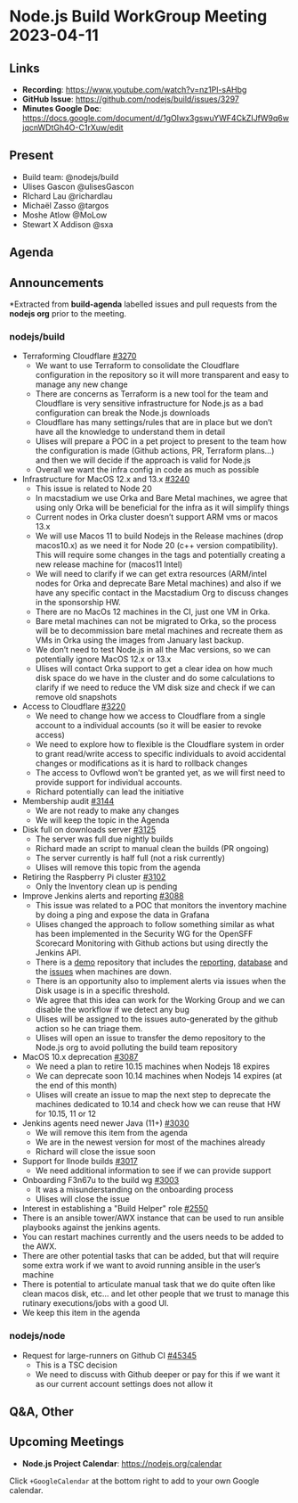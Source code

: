 # Node.js  Build WorkGroup Meeting 2023-04-11

## Links

* **Recording**: https://www.youtube.com/watch?v=nz1Pl-sAHbg
* **GitHub Issue**: https://github.com/nodejs/build/issues/3297
* **Minutes Google Doc**: https://docs.google.com/document/d/1gOIwx3gswuYWF4CkZIJfW9q6wjqcnWDtGh4O-C1rXuw/edit

## Present

* Build team: @nodejs/build
* Ulises Gascon @ulisesGascon
* RIchard Lau @richardlau
* Michaël Zasso @targos
* Moshe Atlow @MoLow
* Stewart X Addison @sxa

## Agenda

## Announcements

*Extracted from **build-agenda** labelled issues and pull requests from the **nodejs org** prior to the meeting.

### nodejs/build

* Terraforming Cloudflare [#3270](https://github.com/nodejs/build/issues/3270)
  * We want to use Terraform to consolidate the Cloudflare configuration in the repository so it will more transparent and easy to manage any new change
  * There are concerns as Terraform is a new tool for the team and Cloudflare is very sensitive infrastructure for Node.js as a bad configuration can break the Node.js downloads
  * Cloudflare has many settings/rules that are in place but we don’t have all the knowledge to understand them in detail
  * Ulises will prepare a POC in a pet project to present to the team how the configuration is made (Github actions, PR, Terraform plans…) and then we will decide if the approach is valid for Node.js
  * Overall we want the infra config in code as much as possible  
* Infrastructure for MacOS 12.x and 13.x [#3240](https://github.com/nodejs/build/issues/3240)
  * This issue is related to Node 20
  * In macstadium we use Orka and Bare Metal machines, we agree that using only Orka will be beneficial for the infra as it will simplify things
  * Current nodes in Orka cluster doesn’t support ARM vms or macos 13.x
  * We will use Macos 11 to build Nodejs in the Release machines (drop macos10.x) as we need it for Node 20 (c++ version compatibility). This will require some changes in the tags and potentially creating a new release machine for (macos11 Intel)
  * We will need to clarify if we can get extra resources (ARM/intel nodes for Orka and deprecate Bare Metal machines) and also if we have any specific contact in the Macstadium Org to discuss changes in the sponsorship HW.
  * There are no MacOs 12 machines in the CI, just one VM in Orka.
  * Bare metal machines can not be migrated to Orka, so the process will be to decommission bare metal machines and recreate them as VMs in Orka using the images from January last backup.
  * We don’t need to test Node.js in all the Mac versions, so we can potentially ignore MacOS 12.x or 13.x 
  * Ulises will contact Orka support to get a clear idea on how much disk space do we have in the cluster and do some calculations to clarify if we need to reduce the VM disk size and check if we can remove old snapshots
* Access to Cloudflare [#3220](https://github.com/nodejs/build/issues/3220)
  * We need to change how we access to Cloudflare from a single account to a individual accounts (so it will be easier to revoke access)
  * We need to explore how to flexible is the Cloudflare system in order to grant read/write access to specific individuals to avoid accidental changes or modifications as it is hard to rollback changes
  * The access to Ovflowd won’t be granted yet, as we will first need to provide support for individual accounts.
  * Richard potentially can lead the initiative
* Membership audit [#3144](https://github.com/nodejs/build/issues/3144)
  * We are not ready to make any changes
  * We will keep the topic in the Agenda
* Disk full on downloads server [#3125](https://github.com/nodejs/build/issues/3125)
  * The server was full due nightly builds
  * Richard made an script to manual clean the builds (PR ongoing)
  * The server currently is half full (not a risk currently)
  * Ulises will remove this topic from the agenda
* Retiring the Raspberry Pi cluster [#3102](https://github.com/nodejs/build/issues/3102)
  * Only the Inventory clean up is pending
* Improve Jenkins alerts and reporting [#3088](https://github.com/nodejs/build/issues/3088)
  * This issue was related to a POC that monitors the inventory machine by doing a ping and expose the data in Grafana
  * Ulises changed the approach to follow something similar as what has been implemented in  the Security WG for the OpenSFF Scorecard Monitoring with Github actions but using directly the Jenkins API.
  * There is a [demo](https://github.com/UlisesGascon/jenkins-status-alerts-and-reporting-demo) repository that includes the [reporting](https://github.com/UlisesGascon/jenkins-status-alerts-and-reporting-demo/blob/main/monitor/jenkins-report.md), [database](https://github.com/UlisesGascon/jenkins-status-alerts-and-reporting-demo/blob/main/monitor/database.json) and the [issues](https://github.com/UlisesGascon/jenkins-status-alerts-and-reporting-demo/issues/65) when machines are down.
  * There is an opportunity also to implement alerts via issues when the Disk usage is in a specific threshold.
  * We agree that this idea can work for the Working Group and we can disable the workflow if we detect any bug
  * Ulises will be assigned to the issues auto-generated by the github action so he can triage them.
  * Ulises will open an issue to transfer the demo repository to the Node.js org to avoid polluting the build team repository
* MacOS 10.x deprecation [#3087](https://github.com/nodejs/build/issues/3087)
  * We need a plan to retire 10.15 machines when Nodejs 18 expires
  * We can deprecate soon 10.14 machines when Nodejs 14 expires (at the end of this month)
  * Ulises will create an issue to map the next step to deprecate the machines dedicated to 10.14 and check how we can reuse that HW for 10.15, 11 or 12
* Jenkins agents need newer Java (11+) [#3030](https://github.com/nodejs/build/issues/3030)
  * We will remove this item from the agenda
  * We are in the newest version for most of the machines already
  * Richard will close the issue soon
* Support for llnode builds [#3017](https://github.com/nodejs/build/issues/3017)
  * We need additional information to see if we can provide support
* Onboarding F3n67u to the build wg [#3003](https://github.com/nodejs/build/issues/3003)
  * It was a misunderstanding on the onboarding process
  * Ulises will close the issue
* Interest in establishing a "Build Helper" role [#2550](https://github.com/nodejs/build/issues/2550)
 * There is an ansible tower/AWX instance that can be used to run ansible playbooks against the jenkins agents.
 * You can restart machines currently and the users needs to be added to the AWX.
 * There are other potential tasks that can be added, but that will require some extra work if we want to avoid running ansible in the user’s machine
 * There is potential to articulate manual task that we do quite often like clean macos disk, etc… and let other people that we trust to manage this rutinary executions/jobs with a good UI.
 * We keep this item in the agenda

### nodejs/node

* Request for large-runners on Github CI [#45345](https://github.com/nodejs/node/issues/45345)
  * This is a TSC decision
  * We need to discuss with Github deeper or pay for this  if we want it as our current account settings does not allow it


## Q&A, Other


## Upcoming Meetings

* **Node.js Project Calendar**: <https://nodejs.org/calendar>

Click `+GoogleCalendar` at the bottom right to add to your own Google calendar.

